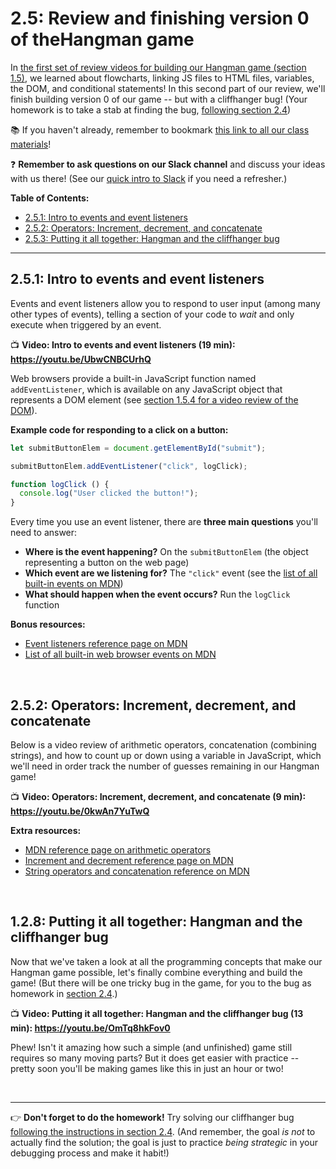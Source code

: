 # 2.5: Review and finishing version 0 of theHangman game

In [the first set of review videos for building our Hangman game (section 1.5)](https://github.com/LearnTeachCode/intro-javascript-class/blob/march-2018/week-1/1-5-review-hangman-game.md), we learned about flowcharts, linking JS files to HTML files, variables, the DOM, and conditional statements! In this second part of our review, we'll finish building version 0 of our game -- but with a cliffhanger bug! (Your homework is to take a stab at finding the bug, [following section 2.4](https://github.com/LearnTeachCode/intro-javascript-class/blob/march-2018/week-2/2-4-debugging-challenge.md))

:books: If you haven't already, remember to bookmark [this link to all our class materials](https://github.com/LearnTeachCode/intro-javascript-class/tree/march-2018)!

❓ **Remember to ask questions on our Slack channel** and discuss your ideas with us there! (See our [quick intro to Slack](https://github.com/LearnTeachCode/intro-javascript-class/blob/march-2018/week-1/1-1-initial-tools-intro.md#111-intro-to-slack) if you need a refresher.)

**Table of Contents:** 
  - [2.5.1: Intro to events and event listeners](#251-intro-to-events-and-event-listeners)
  - [2.5.2: Operators: Increment, decrement, and concatenate](#252-operators-increment-decrement-and-concatenate)  
  - [2.5.3: Putting it all together: Hangman and the cliffhanger bug](#253-putting-it-all-together-hangman-and-the-cliffhanger-bug)

<hr/>

## 2.5.1: Intro to events and event listeners

Events and event listeners allow you to respond to user input (among many other types of events), telling a section of your code to *wait* and only execute when triggered by an event. 

:tv: **Video: Intro to events and event listeners (19 min): https://youtu.be/UbwCNBCUrhQ**

Web browsers provide a built-in JavaScript function named `addEventListener`, which is available on any JavaScript object that represents a DOM element (see [section 1.5.4 for a video review of the DOM](https://github.com/LearnTeachCode/intro-javascript-class/blob/march-2018/week-1/1-5-review-hangman-game.md#154-the-dom-interacting-with-html-and-css-using-javascript)).

**Example code for responding to a click on a button:**

```javascript
let submitButtonElem = document.getElementById("submit");

submitButtonElem.addEventListener("click", logClick);

function logClick () {
  console.log("User clicked the button!");
}
```

Every time you use an event listener, there are **three main questions** you'll need to answer:

  - **Where is the event happening?** On the `submitButtonElem` (the object representing a button on the web page)
  - **Which event are we listening for?** The `"click"` event (see the [list of all built-in events on MDN](https://developer.mozilla.org/en-US/docs/Web/Events))
  - **What should happen when the event occurs?** Run the `logClick` function

**Bonus resources:**
  - [Event listeners reference page on MDN](https://developer.mozilla.org/en-US/docs/Web/API/EventTarget/addEventListener)
  - [List of all built-in web browser events on MDN](https://developer.mozilla.org/en-US/docs/Web/Events)

<br/>

## 2.5.2: Operators: Increment, decrement, and concatenate

Below is a video review of arithmetic operators, concatenation (combining strings), and how to count up or down using a variable in JavaScript, which we'll need in order track the number of guesses remaining in our Hangman game!

:tv: **Video: Operators: Increment, decrement, and concatenate (9 min): https://youtu.be/0kwAn7YuTwQ**

**Extra resources:**
  - [MDN reference page on arithmetic operators](https://developer.mozilla.org/en-US/docs/Web/JavaScript/Reference/Operators/Arithmetic_Operators)
  - [Increment and decrement reference page on MDN](https://developer.mozilla.org/en-US/docs/Web/JavaScript/Reference/Operators/Arithmetic_Operators#Increment_())
  - [String operators and concatenation reference on MDN](https://developer.mozilla.org/en-US/docs/Web/JavaScript/Guide/Expressions_and_Operators#String_operators)

<br/>

## 1.2.8: Putting it all together: Hangman and the cliffhanger bug

Now that we've taken a look at all the programming concepts that make our Hangman game possible, let's finally combine everything and build the game! (But there will be one tricky bug in the game, for you to the bug as homework in [section 2.4](https://github.com/LearnTeachCode/intro-javascript-class/blob/march-2018/week-2/2-4-debugging-challenge.md).)

:tv: **Video: Putting it all together: Hangman and the cliffhanger bug (13 min): https://youtu.be/OmTq8hkFov0**

Phew! Isn't it amazing how such a simple (and unfinished) game still requires so many moving parts? But it does get easier with practice -- pretty soon you'll be making games like this in just an hour or two!

<br/>

<hr/>

:point_right: **Don't forget to do the homework!** Try solving our cliffhanger bug [following the instructions in section 2.4](https://github.com/LearnTeachCode/intro-javascript-class/blob/march-2018/week-2/2-4-debugging-challenge.md). (And remember, the goal *is not* to actually find the solution; the goal is just to practice *being strategic* in your debugging process and make it habit!)
